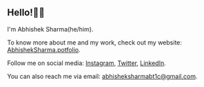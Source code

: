 ## Hello!✌🏽

I'm Abhishek Sharma(he/him).

To know more about me and my work, check out my website: [AbhishekSharma.potfolio]().

Follow me on social media: [Instagram](https://www.instagram.com/abhi.sharma_31), [Twitter](https://twitter.com/Abhishek_abs_01), [LinkedIn](https://www.linkedin.com/in/abhishek-sharma-2a3764252/).

You can also reach me via email: [abhisheksharmabt1c@gmail.com](mailto:AbhishekSharmabt1c@gmail.com).
